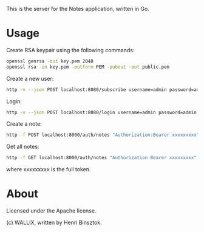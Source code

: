 This is the server for the Notes application, written in Go.

# Usage

Create RSA keypair using the following commands:

```sh
openssl genrsa -out key.pem 2048
openssl rsa -in key.pem -outform PEM -pubout -out public.pem
```

Create a new user:

```sh
http -v --json POST localhost:8080/subscribe username=admin password=admin
```

Login:

```sh
http -v --json POST localhost:8080/login username=admin password=admin
```

Create a note:

```sh
http -f POST localhost:8000/auth/notes "Authorization:Bearer xxxxxxxxx"  "Content-Type: application/json" title="Cool Title" content="And an awesome content."
```

Get all notes:

```sh
http -f GET localhost:8000/auth/notes "Authorization:Bearer xxxxxxxxx"  "Content-Type: application/json"
```

where xxxxxxxxx is the full token.

# About

Licensed under the Apache license.

(c) WALLIX, written by Henri Binsztok.
